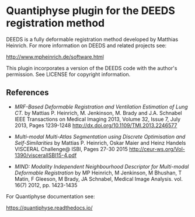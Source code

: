 Quantiphyse plugin for the DEEDS registration method
====================================================

DEEDS is a fully deformable registration method developed by Matthias Heinrich.
For more information on DEEDS and related projects see:

http://www.mpheinrich.de/software.html

This plugin incorporates a version of the DEEDS code with the author's permission. See
LICENSE for copyright information.

References
----------

 - *MRF-Based Deformable Registration and Ventilation Estimation of Lung CT.* by Mattias P. Heinrich, M. Jenkinson, M. Brady and J.A. Schnabel IEEE Transactions on Medical Imaging 2013, Volume 32, Issue 7, July 2013, Pages 1239-1248 http://dx.doi.org/10.1109/TMI.2013.2246577

 - *Multi-modal Multi-Atlas Segmentation using Discrete Optimisation and Self-Similarities* by Mattias P. Heinrich, Oskar Maier and Heinz Handels VISCERAL Challenge@ ISBI, Pages 27-30 2015 http://ceur-ws.org/Vol-1390/visceralISBI15-4.pdf

 - *MIND: Modality Independent Neighbourhood Descriptor for Multi-modal Deformable Registration* by MP Heinrich, M Jenkinson, M Bhushan, T Matin, F Gleeson, M Brady, JA Schnabel, Medical Image Analysis. vol. 16(7) 2012, pp. 1423-1435

For Quantiphyse documentation see:

https://quantiphyse.readthedocs.io/

